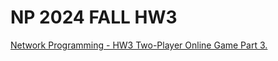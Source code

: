 # NP 2024 FALL HW3

[Network Programming - HW3 Two-Player Online Game Part 3. ](https://bedecked-griffin-98f.notion.site/Network-Programming-HW3-Two-Player-Online-Game-Part-3-13dd3aba0aea808abffdebe55ef6b81c?pvs=25#2e6157efce654a129c58c042564c2f0a)